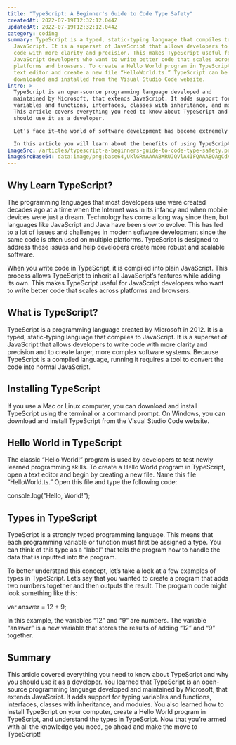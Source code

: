 ```yaml
---
title: "TypeScript: A Beginner's Guide to Code Type Safety"
createdAt: 2022-07-19T12:32:12.044Z
updatedAt: 2022-07-19T12:32:12.044Z
category: coding
summary: TypeScript is a typed, static-typing language that compiles to
  JavaScript. It is a superset of JavaScript that allows developers to write
  code with more clarity and precision. This makes TypeScript useful for
  JavaScript developers who want to write better code that scales across
  platforms and browsers. To create a Hello World program in TypeScript, open a
  text editor and create a new file “HelloWorld.ts.” TypeScript can be
  downloaded and installed from the Visual Studio Code website.
intro: >-
  TypeScript is an open-source programming language developed and
  maintained by Microsoft, that extends JavaScript. It adds support for typing
  variables and functions, interfaces, classes with inheritance, and modules.
  This article covers everything you need to know about TypeScript and why you
  should use it as a developer. 

  Let’s face it—the world of software development has become extremely complex in recent years. Each new programming language has its own unique set of rules and methods for creating code that ultimately ends up becoming a finished product that users can download from an app store or other website.

  In this article you will learn about the benefits of using TypeScript as a developer, how to install TypeScript on your computer, what IDE is best for using it with popular editors like Visual Studio Code or Atom Text Editor, how to get started coding in TypeScript by downloading boilerplate projects with sample code, and much more!
imageSrc: /articles/typescript-a-beginners-guide-to-code-type-safety.png
imageSrcBase64: data:image/png;base64,UklGRmAAAABXRUJQVlA4IFQAAABQAgCdASoKAAoAAUAmJZACdLoAyv8D0S3DgAAA/vRfxSyBfMMCBlPEAQ8QJ8u5Phl4jawUDssYEfkc0tuRaufkgU9UzYDwdyfoaJEqDZyJMhwAAAA=
---
```


## Why Learn TypeScript?

The programming languages that most developers use were created decades ago at a time when the Internet was in its infancy and when mobile devices were just a dream. Technology has come a long way since then, but languages like JavaScript and Java have been slow to evolve.
This has led to a lot of issues and challenges in modern software development since the same code is often used on multiple platforms. TypeScript is designed to address these issues and help developers create more robust and scalable software.

When you write code in TypeScript, it is compiled into plain JavaScript. This process allows TypeScript to inherit all JavaScript’s features while adding its own. This makes TypeScript useful for JavaScript developers who want to write better code that scales across platforms and browsers.

## What is TypeScript?

TypeScript is a programming language created by Microsoft in 2012. It is a typed, static-typing language that compiles to JavaScript. It is a superset of JavaScript that allows developers to write code with more clarity and precision and to create larger, more complex software systems. Because TypeScript is a compiled language, running it requires a tool to convert the code into normal JavaScript.

## Installing TypeScript

If you use a Mac or Linux computer, you can download and install TypeScript using the terminal or a command prompt. On Windows, you can download and install TypeScript from the Visual Studio Code website.

## Hello World in TypeScript

The classic “Hello World!” program is used by developers to test newly learned programming skills. To create a Hello World program in TypeScript, open a text editor and begin by creating a new file. Name this file “HelloWorld.ts.” Open this file and type the following code:

console.log("Hello, World!");

## Types in TypeScript

TypeScript is a strongly typed programming language. This means that each programming variable or function must first be assigned a type. You can think of this type as a “label” that tells the program how to handle the data that is inputted into the program.

To better understand this concept, let’s take a look at a few examples of types in TypeScript. Let’s say that you wanted to create a program that adds two numbers together and then outputs the result. The program code might look something like this:

var answer = 12 + 9;

In this example, the variables “12” and “9” are numbers. The variable “answer” is a new variable that stores the results of adding “12” and “9” together.

## Summary

This article covered everything you need to know about TypeScript and why you should use it as a developer. You learned that TypeScript is an open-source programming language developed and maintained by Microsoft, that extends JavaScript. It adds support for typing variables and functions, interfaces, classes with inheritance, and modules. You also learned how to install TypeScript on your computer, create a Hello World program in TypeScript, and understand the types in TypeScript. Now that you’re armed with all the knowledge you need, go ahead and make the move to TypeScript!
